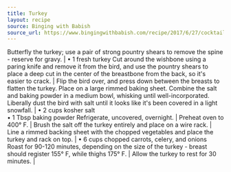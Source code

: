 ```yaml
---
title: Turkey
layout: recipe
source: Binging with Babish
source_url: https://www.bingingwithbabish.com/recipe/2017/6/27/cocktail-special-hg36c-ttah2-w7eyh?rq=turkey
---
```


Butterfly the turkey; use a pair of strong pountry shears to remove the spine - reserve for gravy. | &bull; 1 fresh turkey
Cut around the wishbone using a paring knife and remove it from the bird, and use the pountry shears to place a deep cut in the center of the breastbone from the back, so it's easier to crack. |
Flip the bird over, and press down between the breasts to flatten the turkey. Place on a large rimmed baking sheet. Combine the salt and baking powder in a medium bowl, whisking until well-incorporated. Liberally dust the bird with salt until it looks like it's been covered in a light snowfall. | &bull; 2 cups kosher salt <br> &bull; 1 Tbsp baking powder
Refrigerate, uncovered, overnight. |
Preheat oven to 400° F. |
Brush the salt off the turkey entirely and place on a wire rack. |
Line a rimmed backing sheet with the chopped vegetables and place the turkey and rack on top. | &bull; 6 cups chopped carrots, celery, and onions
Roast for 90-120 minutes, depending on the size of the turkey - breast should register 155° F, while thighs 175° F. |
Allow the turkey to rest for 30 minutes. |
